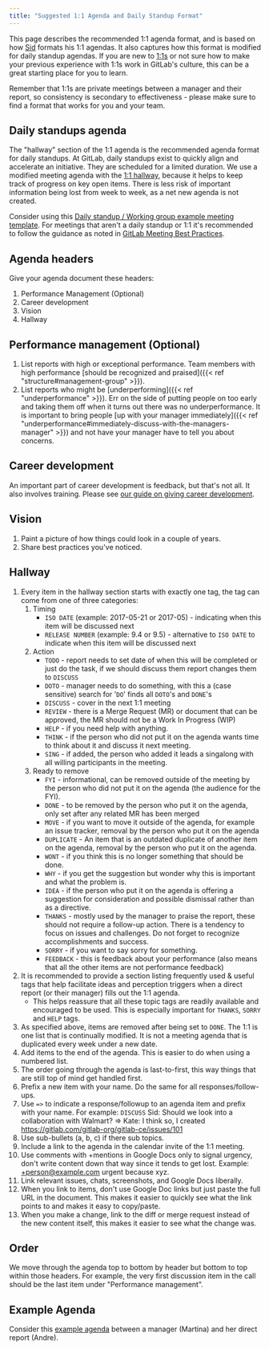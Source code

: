 ```yaml
---
title: "Suggested 1:1 Agenda and Daily Standup Format"
---
```


This page describes the recommended 1:1 agenda format, and is based on how [Sid](/handbook/ceo) formats his 1:1 agendas. It also captures how this format is modified for daily standup agendas.
If you are new to [1:1s](/handbook/leadership/1-1/) or not sure how to make your previous experience with 1:1s work in
GitLab's culture, this can be a great starting place for you to learn.

Remember that 1:1s are private meetings between a manager and their report, so consistency is secondary to effectiveness -
please make sure to find a format that works for you and your team.

## Daily standups agenda

The "hallway" section of the 1:1 agenda is the recommended agenda format for daily standups. At GitLab, daily standups exist to quickly align and accelerate an initiative. They are scheduled for a limited duration. We use a modified meeting agenda with the [1:1 hallway](#hallway), because it helps to keep track of progress on key open items. There is less risk of important information being lost from week to week, as a net new agenda is not created.

Consider using this [Daily standup / Working group example meeting template](https://docs.google.com/document/d/1QjcZWLZFs7vbrJxfeFcG2EKf2-WMYVVSVaFFwChGOsQ/edit). For meetings that aren't a daily standup or 1:1 it's recommended to follow the guidance as noted in [GitLab Meeting Best Practices](/handbook/company/culture/all-remote/live-doc-meetings/#gitlab-meeting-best-practices).

## Agenda headers

Give your agenda document these headers:

1. Performance Management (Optional)
1. Career development
1. Vision
1. Hallway

## Performance management (Optional)

1. List reports with high or exceptional performance. Team members with high performance [should be recognized and praised]({{< ref "structure#management-group" >}}).
1. List reports who might be [underperforming]({{< ref "underperformance" >}}). Err on the side of putting people on too early and taking them off when it turns out there was no underperformance. It is important to bring people [up with your manager immediately]({{< ref "underperformance#immediately-discuss-with-the-managers-manager" >}}) and not have your manager have to tell you about concerns.

## Career development

An important part of career development is feedback, but that's not all. It also involves training.
Please see [our guide on giving career development](/handbook/people-group/guidance-on-feedback/).

## Vision

1. Paint a picture of how things could look in a couple of years.
1. Share best practices you've noticed.

## Hallway

1. Every item in the hallway section starts with exactly one tag, the tag can come from one of three categories:
    1. Timing
        - `ISO DATE` (example: 2017-05-21 or 2017-05) - indicating when this item will be discussed next
        - `RELEASE NUMBER` (example: 9.4 or 9.5) - alternative to `ISO DATE` to indicate when this item will be discussed next
    1. Action
        - `TODO` - report needs to set date of when this will be completed or just do the task, if we should discuss them report changes them to `DISCUSS`
        - `DOTO` - manager needs to do something, with this a (case sensitive) search for '`DO`' finds all `DOTO`'s and `DONE`'s
        - `DISCUSS` - cover in the next 1:1 meeting
        - `REVIEW` - there is a Merge Request (MR) or document that can be approved, the MR should not be a Work In Progress (WIP)
        - `HELP` - if you need help with anything.
        - `THINK` - if the person who did not put it on the agenda wants time to think about it and discuss it next meeting.
        - `SING` - if added, the person who added it leads a singalong with all willing participants in the meeting.
    1. Ready to remove
        - `FYI` - informational, can be removed outside of the meeting by the person who did not put it on the agenda (the audience for the FYI).
        - `DONE` - to be removed by the person who put it on the agenda, only set after any related MR has been merged
        - `MOVE` - if you want to move it outside of the agenda, for example an issue tracker, removal by the person who put it on the agenda
        - `DUPLICATE` - An item that is an outdated duplicate of another item on the agenda, removal by the person who put it on the agenda.
        - `WONT` - if you think this is no longer something that should be done.
        - `WHY` - if you get the suggestion but wonder why this is important and what the problem is.
        - `IDEA` - if the person who put it on the agenda is offering a suggestion for consideration and possible dismissal rather than as a directive.
        - `THANKS` - mostly used by the manager to praise the report, these should not require a follow-up action. There is a tendency to focus on issues and challenges. Do not forget to recognize accomplishments and success.
        - `SORRY` - if you want to say sorry for something.
        - `FEEDBACK` - this is feedback about your performance (also means that all the other items are not performance feedback)
1. It is recommended to provide a section listing frequently used & useful tags that help facilitate ideas and perception triggers when a direct report (or their manager) fills out the 1:1 agenda.
    - This helps reassure that all these topic tags are readily available and encouraged to be used. This is especially important for `THANKS`, `SORRY` and `HELP` tags.
1. As specified above, items are removed after being set to `DONE`. The 1:1 is one list that is continually modified. It is not a meeting agenda that is duplicated every week under a new date.
1. Add items to the end of the agenda. This is easier to do when using a numbered list.
1. The order going through the agenda is last-to-first, this way things that are still top of mind get handled first.
1. Prefix a new item with your name. Do the same for all responses/follow-ups.
1. Use `=>` to indicate a response/followup to an agenda item and prefix with your name. For example: `DISCUSS` Sid: Should we look into a collaboration with Walmart? => Kate: I think so, I created https://gitlab.com/gitlab-org/gitlab-ce/issues/101
1. Use sub-bullets (a, b, c) if there sub topics.
1. Include a link to the agenda in the calendar invite of the 1:1 meeting.
1. Use comments with +mentions in Google Docs only to signal urgency, don't write content down that way since it tends to get lost. Example: +person@example.com urgent because xyz.
1. Link relevant issues, chats, screenshots, and Google Docs liberally.
1. When you link to items, don't use Google Doc links but just paste the full URL in the document. This makes it easier to quickly see what the link points to and makes it easy to copy/paste.
1. When you make a change, link to the diff or merge request instead of the new content itself, this makes it easier to see what the change was.

## Order

We move through the agenda top to bottom by header but bottom to top within those headers.
For example, the very first discussion item in the call should be the last item under "Performance management".

## Example Agenda

Consider this [example agenda](https://docs.google.com/document/d/1Wi8zCIQishXuPZBTsjw3lmjGTWLDwqQBe0n9jmgbTyU/edit#heading=h.je87mj6quia2) between a manager (Martina) and her direct report (Andre).
